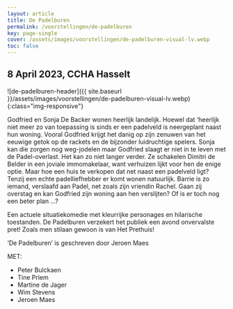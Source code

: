 ```yaml
---
layout: article
title: De Padelburen
permalink: /voorstellingen/de-padelburen
key: page-single
cover: /assets/images/voorstellingen/de-padelburen-visual-lv.webp
toc: false
---
```


## 8 April 2023, CCHA Hasselt

<!--more-->

![de-padelburen-header]({{ site.baseurl }}/assets/images/voorstellingen/de-padelburen-visual-lv.webp){:class="img-responsive"}

Godfried en Sonja De Backer wonen heerlijk landelijk. Hoewel dat ‘heerlijk niet meer zo van toepassing is sinds er een padelveld is neergeplant naast hun woning. Vooral Godfried krijgt het danig op zijn zenuwen van het eeuwige getok op de rackets en de bijzonder luidruchtige spelers. Sonja kan die zorgen nog weg-jodelen maar Godfried slaagt er niet in te leven met de Padel-overlast. Het kan zo niet langer verder. Ze schakelen Dimitri de Belder in een joviale immomakelaar, want verhuizen lijkt voor hen de enige optie. Maar hoe een huis te verkopen dat net naast een padelveld ligt? Tenzij een echte padelliefhebber er komt wonen natuurlijk. Barrie is zo iemand, verslaafd aan Padel, net zoals zijn vriendin Rachel. Gaan zij overstag en kan Godfried zijn woning aan hen verslijten? Of is er toch nog een beter plan …?

Een actuele situatiekomedie met kleurrijke personages en hilarische toestanden. De Padelburen verzekert het publiek een avond onvervalste pret! Zoals men stilaan gewoon is van Het Prethuis!

‘De Padelburen’ is geschreven door Jeroen Maes

MET:
* Peter Bulckaen
* Tine Priem
* Martine de Jager
* Wim Stevens
* Jeroen Maes
